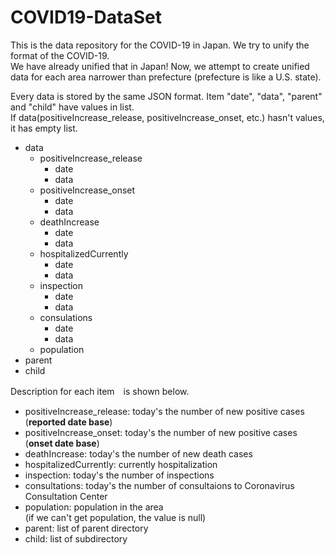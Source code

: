 # COVID19-DataSet
This is the data repository for the COVID-19 in Japan. We try to unify the format of the COVID-19.  
We have already unified that in Japan! Now, we attempt to create unified data for each area narrower than prefecture (prefecture is like a U.S. state).  
  
Every data is stored by the same JSON format. Item "date", "data", "parent" and "child" have values in list.  
If data(positiveIncrease_release, positiveIncrease_onset, etc.) hasn't values, it has empty list.
- data
  - positiveIncrease_release
    - date
    - data
  - positiveIncrease_onset
    - date
    - data
  - deathIncrease
    - date
    - data
  - hospitalizedCurrently
    - date
    - data
  - inspection
    - date
    - data
  - consulations
    - date
    - data
  - population
- parent
- child
  
Description for each item　is shown below.
- positiveIncrease_release: today's the number of new positive cases (**reported date base**)
- positiveIncrease_onset: today's the number of new positive cases (**onset date base**)
- deathIncrease: today's the number of new death cases
- hospitalizedCurrently: currently hospitalization 
- inspection: today's the number of inspections
- consultations: today's the number of consultaions to Coronavirus Consultation Center
- population: population in the area  
              (if we can't get population, the value is null)
- parent: list of parent directory
- child: list of subdirectory

